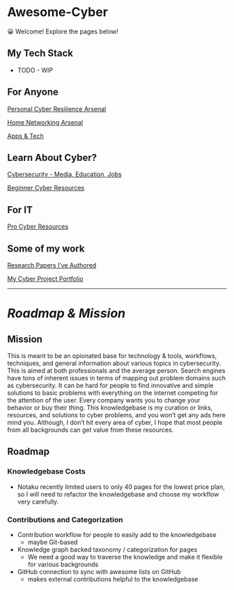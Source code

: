 # Awesome-Cyber

<aside>
😀 Welcome! Explore the pages below!

</aside>

## My Tech Stack

- TODO - WIP

## For Anyone

[Personal Cyber Resilience Arsenal](Awesome-Cyber/Personal%20Cyber%20Resilience%20Arsenal.md)

[Home Networking Arsenal](Awesome-Cyber/Home%20Networking%20Arsenal.md)

[Apps & Tech](Awesome-Cyber/Apps%20&%20Tech%205a9eda9c48e44828a20699d2088ad11b.md)

## Learn About Cyber?

[Cybersecurity - Media, Education, Jobs](Awesome-Cyber/Cybersecurity%20-%20Media,%20Education,%20Jobs%20c84ca284a7784e389009ba96f97b43d7.md)

[Beginner Cyber Resources](Awesome-Cyber/Beginner%20Cyber%20Resources.md)

## For IT

[Pro Cyber Resources](Awesome-Cyber/Pro%20Cyber%20Resources.md)

## Some of my work

[Research Papers I’ve Authored](Awesome-Cyber/Research%20Papers%20I%E2%80%99ve%20Authored.md)

[My Cyber Project Portfolio](Awesome-Cyber/My%20Cyber%20Project%20Portfolio.md)

---

# *Roadmap & Mission*

## Mission

This is meant to be an opionated base for technology & tools, workflows, techniques, and general information about various topics in cybersecurity. This is aimed at both professionals and the average person. Search engines have tons of inherent issues in terms of mapping out problem domains such as cybersecurity. It can be hard for people to find innovative and simple solutions to basic problems with everything on the internet competing for the attention of the user. Every company wants you to change your behavior or buy their thing. This knowledgebase is my curation or links, resources, and solutions to cyber problems, and you won’t get any ads here mind you. Although, I don’t hit every area of cyber, I hope that most people from all backgrounds can get value from these resources.

## Roadmap

### Knowledgebase Costs

- Notaku recently limited users to only 40 pages for the lowest price plan, so I will need to refactor the knowledgebase and choose my workflow very carefully.

### Contributions and Categorization

- Contribution workflow for people to easily add to the knowledgebase
    - maybe Git-based
- Knowledge graph backed taxonomy / categorization for pages
    - We need a good way to traverse the knowledge and make it flexible for various backgrounds
- GitHub connection to sync with awesome lists on GitHub
    - makes external contributions helpful to the knowledgebase